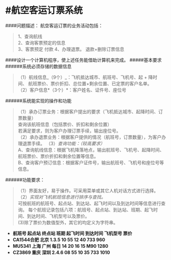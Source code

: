 #航空客运订票系统
================================

####问题描述： 航空客运订票的业务活动包括：

>	1、查询航线                    
>	2、查询客票预定的信息                         
>	3、客票预定     付款
>	4、办理退票。   退款+删除订票信息
	
####设计一个计算机程序，使上述任务能借助计算机来完成。
#####基本要求
######系统必须存储的数据信息

>（1）航线信息_（9个）_：飞机抵达城市、航班号、飞机号、起 + 降时间、   航班票价、票价折扣、总位置+剩余位置、已定票的客户名单。   
>（2）客户信息*（3个）*：客户姓名、证件号、座位号

######系统能实现的操作和功能

>（1）承办订票业务：根据客户提出的要求（飞机抵达城市、起降时间、订票数量）   
    查询该航班信息（包括票价、折扣和剩余位置）     
	若满足要求，则为客户办理订票手续，输出座位号。   
>（2）承办退票业务：根据客户提供的情况（航班号，订票数量），为客户办理退票手续。
>（3）_查询功能：（较高要求）_   
	A、查询航线信息：根据飞机降落地点，输出航班号、飞机号、起降时间、航班票价、票价折扣和剩余位置等信息。   
	B、查询客户预订信息：根据客户证件号，输出航班号、飞机号和座位号等信息。

######功能要求：

>（1）界面友好，易于操作。可采用菜单或其它人机对话方式进行选择。   
> （2）*实现对飞机航班信息进行排序与查找。*   
   可按航班的航班号、起点站、到达站、起飞时间以及到达时间等信息进行查询。
   每个航班记录包括八项：航班号、起点站、到达站、班期、起飞时间、到达时间、飞机型号以及票价。   
>(3)除了票价为数值型外，其它的均定义为字符串。
><B>


+ 航班号	 起点站	终点站	班期		起飞时间	 到达时间	飞机型号	票价
+ CA1544合肥		北京		1.3.5		10 55		   12 40	  		733	    960
+ MU5341		上海		广州		每日		14 20		   16 15	  		M90	    1280
+ CZ3869			重庆		深圳		2.4.6		08 55		   10 35	 		 733	    1010